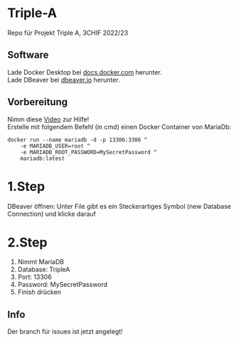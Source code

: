 # Triple-A
Repo für Projekt Triple A, 3CHIF 2022/23


## Software
Lade Docker Desktop bei [docs.docker.com](https://docs.docker.com/desktop/install/windows-install/) herunter. <br>
Lade DBeaver bei [dbeaver.io](https://dbeaver.io/) herunter. <br>


## Vorbereitung
Nimm diese [Video](https://youtu.be/ekmGqHBVNTM) zur Hilfe! <br>
Erstelle mit folgendem Befehl (in cmd) einen Docker Container von MariaDb:

```
docker run --name mariadb -d -p 13306:3306 ^
    -e MARIADB_USER=root ^
    -e MARIADB_ROOT_PASSWORD=MySecretPassword ^
    mariadb:latest
```

# 1.Step
DBeaver öffnen:
Unter File gibt es ein Steckerartiges Symbol (new Database Connection) und klicke darauf

# 2.Step
1. Nimmt MariaDB
2. Database: TripleA
3. Port: 13306
4. Password: MySecretPassword
5. Finish drücken


## Info
Der branch für issues ist jetzt angelegt!

